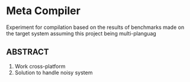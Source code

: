 # Meta Compiler

Experiment for compilation based on the results of benchmarks made on the target system assuming this project being multi-planguag

## ABSTRACT

1. Work cross-platform
2. Solution to handle noisy system